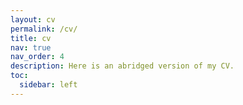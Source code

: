 ```yaml
---
layout: cv
permalink: /cv/
title: cv
nav: true
nav_order: 4
description: Here is an abridged version of my CV.
toc:
  sidebar: left
---
```

